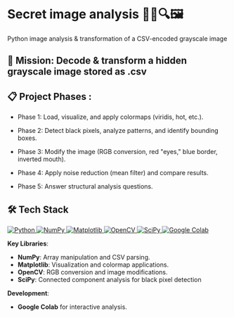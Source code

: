 # Secret image analysis 🕵️‍♂️🔍🖼️
Python image analysis &amp; transformation of a CSV-encoded grayscale image 

## 🎯 Mission: Decode & transform a hidden grayscale image stored as .csv

## 📋 Project Phases  :

- Phase 1: Load, visualize, and apply colormaps (viridis, hot, etc.).

- Phase 2: Detect black pixels, analyze patterns, and identify bounding boxes.

- Phase 3: Modify the image (RGB conversion, red "eyes," blue border, inverted mouth).

- Phase 4: Apply noise reduction (mean filter) and compare results.

- Phase 5: Answer structural analysis questions.

## 🛠️ Tech Stack  

<p align="left">
  <a href="https://www.python.org/" target="_blank" rel="noreferrer">
    <img src="https://img.shields.io/badge/Python-3776AB?style=for-the-badge&logo=python&logoColor=white" alt="Python ">
  </a>
  <a href="https://numpy.org/" target="_blank" rel="noreferrer">
    <img src="https://img.shields.io/badge/NumPy-013243?style=for-the-badge&logo=numpy&logoColor=white" alt="NumPy">
  </a>
  <a href="https://matplotlib.org/" target="_blank" rel="noreferrer">
    <img src="https://img.shields.io/badge/Matplotlib-%23ffffff.svg?style=for-the-badge&logo=Matplotlib&logoColor=black" alt="Matplotlib">
  </a>
  <a href="https://opencv.org/" target="_blank" rel="noreferrer">
    <img src="https://img.shields.io/badge/OpenCV-5C3EE8?style=for-the-badge&logo=OpenCV&logoColor=white" alt="OpenCV">
  </a>
  <a href="https://scipy.org/" target="_blank" rel="noreferrer">
    <img src="https://img.shields.io/badge/SciPy-654FF0?style=for-the-badge&logo=scipy&logoColor=white" alt="SciPy">
  </a>
  <a href="https://colab.research.google.com/" target="_blank" rel="noreferrer">
    <img src="https://img.shields.io/badge/Google_Colab-F9AB00?style=for-the-badge&logo=google-colab&logoColor=white" alt="Google Colab">
  </a>
</p>

**Key Libraries**:  
- **NumPy**: Array manipulation and CSV parsing.  
- **Matplotlib**: Visualization and colormap applications.  
- **OpenCV**: RGB conversion and image modifications.  
- **SciPy**: Connected component analysis for black pixel detection  

**Development**:  
- **Google Colab** for interactive analysis.  
